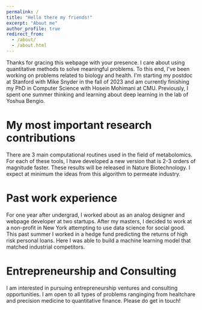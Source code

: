 ```yaml
---
permalink: /
title: "Hello there my friends!"
excerpt: "About me"
author_profile: true
redirect_from: 
  - /about/
  - /about.html
---
```


Thanks for gracing this webpage with your presence. I care about using quantitative methods to solve meaningful problems. To this end, I've been working on problems related to biology and health. I'm starting my postdoc at Stanford with Mike Snyder in the fall of 2023 and am currently finishing my PhD in Computer Science with Hosein Mohimani at CMU. Previously, I spent one summer thinking and learning about deep learning in the lab of Yoshua Bengio.

My most important research contributions
======
There are 3 main computational routines used in the field of metabolomics. For each of these tools, I have developed a new version that is 2-3 orders of magnitude faster. These results will be released in Nature Biotechnology. I expect at minimum the ideas from this algorithm to permeate industry. 


Past work experience
======
For one year after undergrad, I worked about as an analog designer and webpage developer at two startups. After my masters, I decided to work at a non-profit in New York attempting to use data science for social good. This past summer I worked in a hedge fund predicting the returns of high risk personal loans. Here I was able to build a machine learning model that matched industrial competitors.

Entrepreneurship and Consulting
======
I am interested in pursuing entrepreneurship ventures and consulting opportunities. I am open to all types of problems ranginging from healtchare and precision medicine to quantitative finance. Please do get in touch! 



